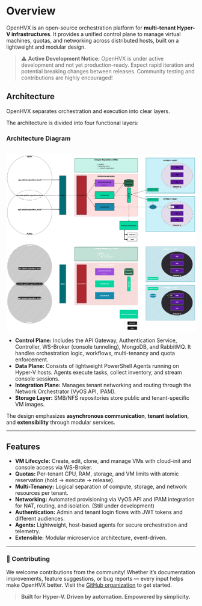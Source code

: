 # Overview

OpenHVX is an open-source orchestration platform for **multi-tenant Hyper-V infrastructures**. It provides a unified control plane to manage virtual machines, quotas, and networking across distributed hosts, built on a lightweight and modular design.

> ⚠️ **Active Development Notice:** OpenHVX is under active development and not yet production-ready.
> Expect rapid iteration and potential breaking changes between releases.
> Community testing and contributions are highly encouraged!

## Architecture

OpenHVX separates orchestration and execution into clear layers.

The architecture is divided into four functional layers:

### Architecture Diagram

<br>

<img src="/assets/schema.openhvx.light.png" alt="OpenHVX Architecture Diagram" class="only-light" />
<img src="/assets/schema.openhvx.dark.png"  alt="OpenHVX Architecture Diagram" class="only-dark"  />

- **Control Plane:** Includes the API Gateway, Authentication Service, Controller, WS-Broker (console tunneling), MongoDB, and RabbitMQ. It handles orchestration logic, workflows, multi-tenancy and quota enforcement.
- **Data Plane:** Consists of lightweight PowerShell Agents running on Hyper-V hosts. Agents execute tasks, collect inventory, and stream console sessions.
- **Integration Plane:** Manages tenant networking and routing through the Network Orchestrator (VyOS API, IPAM).
- **Storage Layer:** SMB/NFS repositories store public and tenant-specific VM images.

The design emphasizes **asynchronous communication**, **tenant isolation**, and **extensibility** through modular services.

---

## Features

- **VM Lifecycle:** Create, edit, clone, and manage VMs with cloud-init and console access via WS-Broker.
- **Quotas:** Per-tenant CPU, RAM, storage, and VM limits with atomic reservation (hold → execute → release).
- **Multi-Tenancy:** Logical separation of compute, storage, and network resources per tenant.
- **Networking:** Automated provisioning via VyOS API and IPAM integration for NAT, routing, and isolation. (Still under development)
- **Authentication:** Admin and tenant login flows with JWT tokens and different audiences.
- **Agents:** Lightweight, host-based agents for secure orchestration and telemetry.
- **Extensible:** Modular microservice architecture, event-driven.

---

### 🤝 Contributing

We welcome contributions from the community! Whether it’s documentation improvements, feature suggestions, or bug reports — every input helps make OpenHVX better. Visit the [GitHub organization](https://github.com/openhvx) to get started.

> **Built for Hyper-V. Driven by automation. Empowered by simplicity.**
